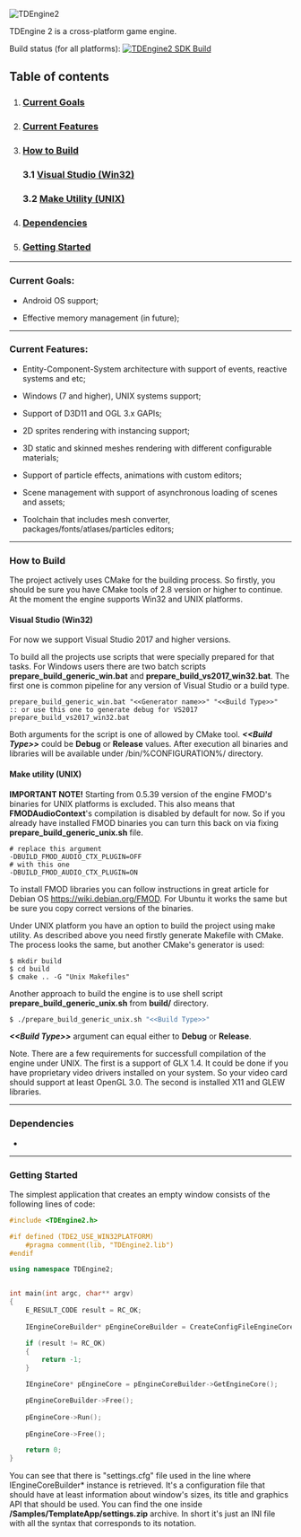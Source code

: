 ![TDEngine2](https://i.imgur.com/Q8QlaxD.png)

TDEngine 2 is a cross-platform game engine.

Build status (for all platforms): [![TDEngine2 SDK Build](https://github.com/bnoazx005/TDEngine2/actions/workflows/main.yml/badge.svg)](https://github.com/bnoazx005/TDEngine2/actions/workflows/main.yml)


## Table of contents

1. ### [Current Goals](#current-goals)
2. ### [Current Features](#current-features)
3. ### [How to Build](#how-to-build)

    ### 3.1 [Visual Studio (Win32)](#vs-win32)

    ### 3.2 [Make Utility (UNIX)](#make-unix)
 
4. ### [Dependencies](#dependencies)

5. ### [Getting Started](#getting-started)

***

### Current Goals:<a name="current-goals"></a>

* Android OS support;

* Effective memory management (in future);

***

### Current Features:<a name="current-features"></a>

* Entity-Component-System architecture with support of events, reactive systems and etc;

* Windows (7 and higher), UNIX systems support;

* Support of D3D11 and OGL 3.x GAPIs;

* 2D sprites rendering with instancing support;

* 3D static and skinned meshes rendering with different configurable materials;

* Support of particle effects, animations with custom editors;

* Scene management with support of asynchronous loading of scenes and assets;

* Toolchain that includes mesh converter, packages/fonts/atlases/particles editors;

***

### How to Build<a name="how-to-build"></a>

The project actively uses CMake for the building process. So firstly, you should be sure you have 
CMake tools of 2.8 version or higher to continue. At the moment the engine supports Win32 and UNIX 
platforms.

#### Visual Studio (Win32)<a name="vs-win32"></a>

For now we support Visual Studio 2017 and higher versions.

To build all the projects use scripts that were specially prepared for that tasks. For Windows users there are
two batch scripts **prepare_build_generic_win.bat** and **prepare_build_vs2017_win32.bat**. The first one is common 
pipeline for any version of Visual Studio or a build type.

```console
prepare_build_generic_win.bat "<<Generator name>>" "<<Build Type>>"
:: or use this one to generate debug for VS2017
prepare_build_vs2017_win32.bat
```

Both arguments for the script is one of allowed by CMake tool. _**\<\<Build Type\>\>**_ could be **Debug** or **Release** values.
After execution all binaries and libraries will be available under /bin/%CONFIGURATION%/ directory.

#### Make utility (UNIX)<a name="make-unix"></a>

**IMPORTANT NOTE!** Starting from 0.5.39 version of the engine FMOD's binaries for UNIX platforms is excluded. This also means that **FMODAudioContext**'s compilation is disabled by default for now. So if you already have installed FMOD binaries you can turn this back on via fixing **prepare_build_generic_unix.sh** file.
```console
# replace this argument
-DBUILD_FMOD_AUDIO_CTX_PLUGIN=OFF
# with this one
-DBUILD_FMOD_AUDIO_CTX_PLUGIN=ON
```

To install FMOD libraries you can follow instructions in great article for Debian OS https://wiki.debian.org/FMOD. For Ubuntu it works the same but be sure you copy correct versions of the binaries.

Under UNIX platform you have an option to build the project using make utility. As described above you
need firstly generate Makefile with CMake. The process looks the same, but another CMake's generator
is used:
```console
$ mkdir build
$ cd build
$ cmake .. -G "Unix Makefiles"
```

Another approach to build the engine is to use shell script **prepare_build_generic_unix.sh** from **build/** directory. 

```bash
$ ./prepare_build_generic_unix.sh "<<Build Type>>"
```

_**\<\<Build Type\>\>**_ argument can equal either to **Debug** or **Release**.

Note. There are a few requirements for successfull compilation of the engine under UNIX. The first is
a support of GLX 1.4. It could be done if you have proprietary video drivers installed on your system.
So your video card should support at least OpenGL 3.0. The second is installed X11 and GLEW libraries.

***

### Dependencies<a name="dependencies"></a>

* 

***

### Getting Started<a name="getting-started"></a>

The simplest application that creates an empty window consists of the following lines of code:
```cpp
#include <TDEngine2.h>

#if defined (TDE2_USE_WIN32PLATFORM)
    #pragma comment(lib, "TDEngine2.lib")
#endif

using namespace TDEngine2;


int main(int argc, char** argv)
{
    E_RESULT_CODE result = RC_OK;
    
    IEngineCoreBuilder* pEngineCoreBuilder = CreateConfigFileEngineCoreBuilder(CreateEngineCore, "settings.cfg", result);

    if (result != RC_OK)
    {
        return -1;
    }

    IEngineCore* pEngineCore = pEngineCoreBuilder->GetEngineCore();

    pEngineCoreBuilder->Free();
    
    pEngineCore->Run();
    
    pEngineCore->Free();

    return 0;
}
```
You can see that there is "settings.cfg" file used in the line where IEngineCoreBuilder* instance is retrieved. It's a configuration file that should have at least information about window's sizes, its title and graphics API that should be used. You can find the one inside **/Samples/TemplateApp/settings.zip** archive. In short it's just an INI file with all the syntax that corresponds to its notation.